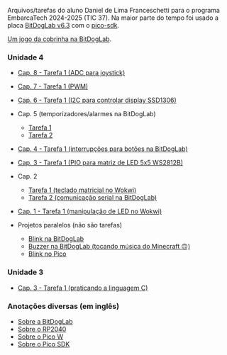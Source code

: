 Arquivos/tarefas do aluno Daniel de Lima Franceschetti para o programa EmbarcaTech 2024-2025 (TIC 37).
Na maior parte do tempo foi usado a placa [BitDogLab v6.3](https://github.com/BitDogLab/BitDogLab)
com o [pico-sdk](https://github.com/raspberrypi/pico-sdk).

[Um jogo da cobrinha na BitDogLab](/snake_game).


### Unidade 4

* [Cap. 8 - Tarefa 1 (ADC para joystick)](/u04_c07_tarefa01_servomotor)

* [Cap. 7 - Tarefa 1 (PWM)](/u04_c07_tarefa01_servomotor)

* [Cap. 6 - Tarefa 1 (I2C para controlar display SSD1306)](/u04_c06_tarefa01_oled_i2c)

* Cap. 5 (temporizadores/alarmes na BitDogLab)
    * [Tarefa 1](/u04_c05_tarefa01_trafficlight)
    * [Tarefa 2](/u04_c05_tarefa02_oneshottimer)

* [Cap. 4 - Tarefa 1 (interrupções para botões na BitDogLab)](/u04_c04_tarefa01_irq_btn_incr)

* [Cap. 3 - Tarefa 1 (PIO para matriz de LED 5x5 WS2812B)](/u04_c03_tarefa01_ledmatrix)

* Cap. 2
    * [Tarefa 1 (teclado matricial no Wokwi)](/u04_c02_tarefa01_keypad)
    * [Tarefa 2 (comunicação serial na BitDogLab)](/u04_c02_tarefa02_bitdoglab_serial)

* [Cap. 1 - Tarefa 1 (manipulação de LED no Wokwi)](/u04_c01_tarefa01_morsecode)

* Projetos paralelos (não são tarefas)
    * [Blink na BitDogLab](/u04_bdl_blink)
    * [Buzzer na BitDogLab (tocando música do Minecraft 🙃)](/u04_bdl_buzzer)
    * [Blink no Pico](/u04_blink)


### Unidade 3
* [Cap. 3 - Tarefa 1 (praticando a linguagem C)](/u03_c03_tarefa01_cnpf)


### Anotações diversas (em inglês)
* [Sobre a BitDogLab](/info_bitdoglab.txt)
* [Sobre o RP2040](/info_rp2040.txt)
* [Sobre o Pico W](/info_pico_w.txt)
* [Sobre o Pico SDK](/info_c_sdk.txt)


<!-- vim: set spelllang=pt_br: -->
